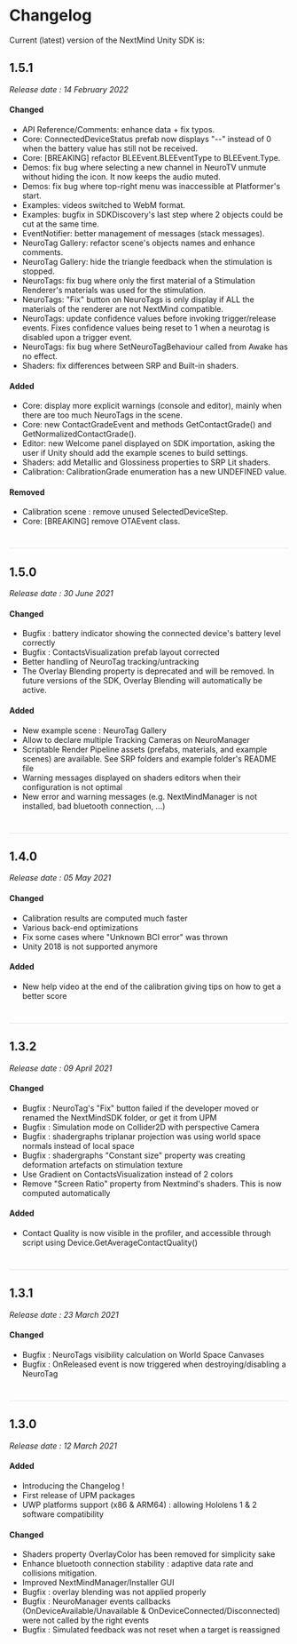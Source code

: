 # Changelog

Current (latest) version of the NextMind Unity SDK is: 

## 1.5.1

_Release date : 14 February 2022_

#### Changed

- API Reference/Comments: enhance data + fix typos.
- Core: ConnectedDeviceStatus prefab now displays "--" instead of 0 when the battery value has still not be received.
- Core: [BREAKING] refactor BLEEvent.BLEEventType to BLEEvent.Type.
- Demos: fix bug where selecting a new channel in NeuroTV unmute without hiding the icon. It now keeps the audio muted.
- Demos: fix bug where top-right menu was inaccessible at Platformer's start.
- Examples: videos switched to WebM format.
- Examples: bugfix in SDKDiscovery's last step where 2 objects could be cut at the same time.
- EventNotifier: better management of messages (stack messages).
- NeuroTag Gallery: refactor scene's objects names and enhance comments.
- NeuroTag Gallery: hide the triangle feedback when the stimulation is stopped.
- NeuroTags: fix bug where only the first material of a Stimulation Renderer's materials was used for the stimulation.
- NeuroTags: "Fix" button on NeuroTags is only display if ALL the materials of the renderer are not NextMind compatible.
- NeuroTags: update confidence values before invoking trigger/release events. Fixes confidence values being reset to 1 when a neurotag is disabled upon a trigger event.
- NeuroTags: fix bug where SetNeuroTagBehaviour called from Awake has no effect.
- Shaders: fix differences between SRP and Built-in shaders.

#### Added

- Core: display more explicit warnings (console and editor), mainly when there are too much NeuroTags in the scene.
- Core: new ContactGradeEvent and methods GetContactGrade() and GetNormalizedContactGrade().
- Editor: new Welcome panel displayed on SDK importation, asking the user if Unity should add the example scenes to build settings.
- Shaders: add Metallic and Glossiness properties to SRP Lit shaders.
- Calibration: CalibrationGrade enumeration has a new UNDEFINED value.

#### Removed

- Calibration scene : remove unused SelectedDeviceStep.
- Core: [BREAKING] remove OTAEvent class.

<hr style="margin-top: 40px;opacity: 0.1;">

## 1.5.0

_Release date : 30 June 2021_

#### Changed

- Bugfix : battery indicator showing the connected device's battery level correctly
- Bugfix : ContactsVisualization prefab layout corrected
- Better handling of NeuroTag tracking/untracking
- The Overlay Blending property is deprecated and will be removed. In future versions of the SDK, Overlay Blending will automatically be active.

#### Added

- New example scene : NeuroTag Gallery
- Allow to declare multiple Tracking Cameras on NeuroManager
- Scriptable Render Pipeline assets (prefabs, materials, and example scenes) are available. See SRP folders and example folder's README file
- Warning messages displayed on shaders editors when their configuration is not optimal
- New error and warning messages (e.g. NextMindManager is not installed, bad bluetooth connection, ...)

<hr style="margin-top: 40px;opacity: 0.1;">

## 1.4.0

_Release date : 05 May 2021_

#### Changed

- Calibration results are computed much faster
- Various back-end optimizations
- Fix some cases where "Unknown BCI error" was thrown
- Unity 2018 is not supported anymore

#### Added

- New help video at the end of the calibration giving tips on how to get a better score

<hr style="margin-top: 40px;opacity: 0.1;">

## 1.3.2

_Release date : 09 April 2021_

#### Changed

- Bugfix : NeuroTag's "Fix" button failed if the developer moved or renamed the NextMindSDK folder, or get it from UPM
- Bugfix : Simulation mode on Collider2D with perspective Camera
- Bugfix : shadergraphs triplanar projection was using world space normals instead of local space
- Bugfix : shadergraphs "Constant size" property was creating deformation artefacts on stimulation texture
- Use Gradient on ContactsVisualization instead of 2 colors
- Remove "Screen Ratio" property from Nextmind's shaders. This is now computed automatically

#### Added

- Contact Quality is now visible in the profiler, and accessible through script using Device.GetAverageContactQuality()

<hr style="margin-top: 40px;opacity: 0.1;">

## 1.3.1

_Release date : 23 March 2021_

#### Changed
- Bugfix : NeuroTags visibility calculation on World Space Canvases
- Bugfix : OnReleased event is now triggered when destroying/disabling a NeuroTag 

<hr style="margin-top: 40px;opacity: 0.1;">

## 1.3.0
_Release date : 12 March 2021_

#### Added

- Introducing the Changelog !
- First release of UPM packages
- UWP platforms support (x86 & ARM64) : allowing Hololens 1 & 2 software compatibility
#### Changed

- Shaders property OverlayColor has been removed for simplicity sake
- Enhance bluetooth connection stability : adaptive data rate and collisions mitigation.
- Improved NextMindManager/Installer GUI
- Bugfix : overlay blending was not applied properly
- Bugfix : NeuroManager events callbacks (OnDeviceAvailable/Unavailable & OnDeviceConnected/Disconnected) were not called by the right events
- Bugfix : Simulated feedback was not reset when a target is reassigned